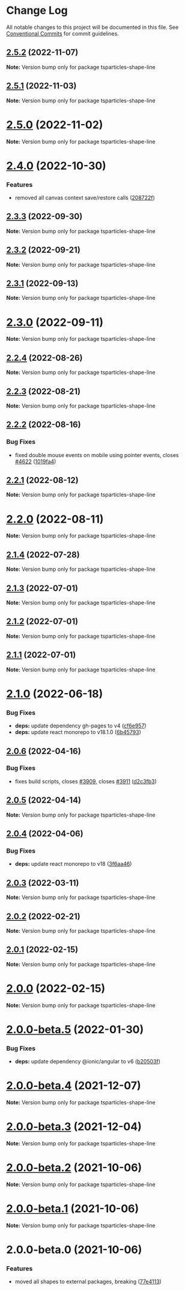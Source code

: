 # Change Log

All notable changes to this project will be documented in this file.
See [Conventional Commits](https://conventionalcommits.org) for commit guidelines.

## [2.5.2](https://github.com/matteobruni/tsparticles/compare/tsparticles-shape-line@2.5.1...tsparticles-shape-line@2.5.2) (2022-11-07)

**Note:** Version bump only for package tsparticles-shape-line

## [2.5.1](https://github.com/matteobruni/tsparticles/compare/tsparticles-shape-line@2.5.0...tsparticles-shape-line@2.5.1) (2022-11-03)

**Note:** Version bump only for package tsparticles-shape-line

# [2.5.0](https://github.com/matteobruni/tsparticles/compare/tsparticles-shape-line@2.4.0...tsparticles-shape-line@2.5.0) (2022-11-02)

**Note:** Version bump only for package tsparticles-shape-line

# [2.4.0](https://github.com/matteobruni/tsparticles/compare/tsparticles-shape-line@2.3.3...tsparticles-shape-line@2.4.0) (2022-10-30)

### Features

-   removed all canvas context save/restore calls ([208722f](https://github.com/matteobruni/tsparticles/commit/208722f0a521246165b7cdc529dfbfbd7a3cf7eb))

## [2.3.3](https://github.com/matteobruni/tsparticles/compare/tsparticles-shape-line@2.3.2...tsparticles-shape-line@2.3.3) (2022-09-30)

**Note:** Version bump only for package tsparticles-shape-line

## [2.3.2](https://github.com/matteobruni/tsparticles/compare/tsparticles-shape-line@2.3.1...tsparticles-shape-line@2.3.2) (2022-09-21)

**Note:** Version bump only for package tsparticles-shape-line

## [2.3.1](https://github.com/matteobruni/tsparticles/compare/tsparticles-shape-line@2.3.0...tsparticles-shape-line@2.3.1) (2022-09-13)

**Note:** Version bump only for package tsparticles-shape-line

# [2.3.0](https://github.com/matteobruni/tsparticles/compare/tsparticles-shape-line@2.2.4...tsparticles-shape-line@2.3.0) (2022-09-11)

**Note:** Version bump only for package tsparticles-shape-line

## [2.2.4](https://github.com/matteobruni/tsparticles/compare/tsparticles-shape-line@2.2.2...tsparticles-shape-line@2.2.4) (2022-08-26)

**Note:** Version bump only for package tsparticles-shape-line

## [2.2.3](https://github.com/matteobruni/tsparticles/compare/tsparticles-shape-line@2.2.2...tsparticles-shape-line@2.2.3) (2022-08-21)

**Note:** Version bump only for package tsparticles-shape-line

## [2.2.2](https://github.com/matteobruni/tsparticles/compare/tsparticles-shape-line@2.2.1...tsparticles-shape-line@2.2.2) (2022-08-16)

### Bug Fixes

-   fixed double mouse events on mobile using pointer events, closes [#4622](https://github.com/matteobruni/tsparticles/issues/4622) ([1019fa4](https://github.com/matteobruni/tsparticles/commit/1019fa431f8a43cbd45d6adeb5adf94433e6e04b))

## [2.2.1](https://github.com/matteobruni/tsparticles/compare/tsparticles-shape-line@2.2.0...tsparticles-shape-line@2.2.1) (2022-08-12)

**Note:** Version bump only for package tsparticles-shape-line

# [2.2.0](https://github.com/matteobruni/tsparticles/compare/tsparticles-shape-line@2.1.4...tsparticles-shape-line@2.2.0) (2022-08-11)

**Note:** Version bump only for package tsparticles-shape-line

## [2.1.4](https://github.com/matteobruni/tsparticles/compare/tsparticles-shape-line@2.1.3...tsparticles-shape-line@2.1.4) (2022-07-28)

**Note:** Version bump only for package tsparticles-shape-line

## [2.1.3](https://github.com/matteobruni/tsparticles/compare/tsparticles-shape-line@2.1.2...tsparticles-shape-line@2.1.3) (2022-07-01)

**Note:** Version bump only for package tsparticles-shape-line

## [2.1.2](https://github.com/matteobruni/tsparticles/compare/tsparticles-shape-line@2.1.1...tsparticles-shape-line@2.1.2) (2022-07-01)

**Note:** Version bump only for package tsparticles-shape-line

## [2.1.1](https://github.com/matteobruni/tsparticles/compare/tsparticles-shape-line@2.1.0...tsparticles-shape-line@2.1.1) (2022-07-01)

**Note:** Version bump only for package tsparticles-shape-line

# [2.1.0](https://github.com/matteobruni/tsparticles/compare/tsparticles-shape-line@2.0.6...tsparticles-shape-line@2.1.0) (2022-06-18)

### Bug Fixes

-   **deps:** update dependency gh-pages to v4 ([cf6e957](https://github.com/matteobruni/tsparticles/commit/cf6e9577132afcec26410f7321fcf5ffcfb05930))
-   **deps:** update react monorepo to v18.1.0 ([6b45793](https://github.com/matteobruni/tsparticles/commit/6b457937c41d7681a2135dfcb6ff220e578f22bb))

## [2.0.6](https://github.com/matteobruni/tsparticles/compare/tsparticles-shape-line@2.0.5...tsparticles-shape-line@2.0.6) (2022-04-16)

### Bug Fixes

-   fixes build scripts, closes [#3909](https://github.com/matteobruni/tsparticles/issues/3909), closes [#3911](https://github.com/matteobruni/tsparticles/issues/3911) ([d2c3fb3](https://github.com/matteobruni/tsparticles/commit/d2c3fb33ff9c9d529f2609f89c63cb6e1e61ecda))

## [2.0.5](https://github.com/matteobruni/tsparticles/compare/tsparticles-shape-line@2.0.4...tsparticles-shape-line@2.0.5) (2022-04-14)

**Note:** Version bump only for package tsparticles-shape-line

## [2.0.4](https://github.com/matteobruni/tsparticles/compare/tsparticles-shape-line@2.0.3...tsparticles-shape-line@2.0.4) (2022-04-06)

### Bug Fixes

-   **deps:** update react monorepo to v18 ([3f6aa46](https://github.com/matteobruni/tsparticles/commit/3f6aa46e399d0092ae13ba494db86256c0d05c40))

## [2.0.3](https://github.com/matteobruni/tsparticles/compare/tsparticles-shape-line@2.0.2...tsparticles-shape-line@2.0.3) (2022-03-11)

**Note:** Version bump only for package tsparticles-shape-line

## [2.0.2](https://github.com/matteobruni/tsparticles/compare/tsparticles-shape-line@2.0.1...tsparticles-shape-line@2.0.2) (2022-02-21)

**Note:** Version bump only for package tsparticles-shape-line

## [2.0.1](https://github.com/matteobruni/tsparticles/compare/tsparticles-shape-line@2.0.0...tsparticles-shape-line@2.0.1) (2022-02-15)

**Note:** Version bump only for package tsparticles-shape-line

# [2.0.0](https://github.com/matteobruni/tsparticles/compare/tsparticles-shape-line@2.0.0-beta.5...tsparticles-shape-line@2.0.0) (2022-02-15)

**Note:** Version bump only for package tsparticles-shape-line

# [2.0.0-beta.5](https://github.com/matteobruni/tsparticles/compare/tsparticles-shape-line@2.0.0-beta.4...tsparticles-shape-line@2.0.0-beta.5) (2022-01-30)

### Bug Fixes

-   **deps:** update dependency @ionic/angular to v6 ([b20503f](https://github.com/matteobruni/tsparticles/commit/b20503ff2a29f6c8617f42c764c8a868fc334c5f))

# [2.0.0-beta.4](https://github.com/matteobruni/tsparticles/compare/tsparticles-shape-line@2.0.0-beta.3...tsparticles-shape-line@2.0.0-beta.4) (2021-12-07)

**Note:** Version bump only for package tsparticles-shape-line

# [2.0.0-beta.3](https://github.com/matteobruni/tsparticles/compare/tsparticles-shape-line@2.0.0-beta.2...tsparticles-shape-line@2.0.0-beta.3) (2021-12-04)

**Note:** Version bump only for package tsparticles-shape-line

# [2.0.0-beta.2](https://github.com/matteobruni/tsparticles/compare/tsparticles-shape-line@2.0.0-beta.1...tsparticles-shape-line@2.0.0-beta.2) (2021-10-06)

**Note:** Version bump only for package tsparticles-shape-line

# [2.0.0-beta.1](https://github.com/matteobruni/tsparticles/compare/tsparticles-shape-line@2.0.0-beta.0...tsparticles-shape-line@2.0.0-beta.1) (2021-10-06)

**Note:** Version bump only for package tsparticles-shape-line

# 2.0.0-beta.0 (2021-10-06)

### Features

-   moved all shapes to external packages, breaking ([77e4113](https://github.com/matteobruni/tsparticles/commit/77e411338f65ab076fe85c0f143c13417147d4b5))
